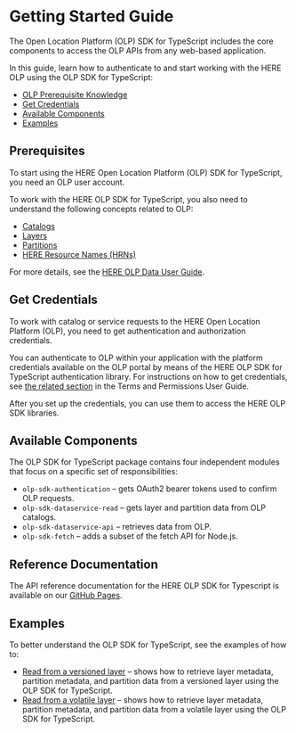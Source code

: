 # Getting Started Guide

The Open Location Platform (OLP) SDK for TypeScript includes the core components to access the OLP APIs from any web-based application.

In this guide, learn how to authenticate to and start working with the HERE OLP using the OLP SDK for TypeScript:

- [OLP Prerequisite Knowledge](#prerequisite)
- [Get Credentials](#credentials)
- [Available Components](#components)
- [Examples](#examples)

## <a name="prerequisite"></a>Prerequisites

To start using the HERE Open Location Platform (OLP) SDK for TypeScript, you need an OLP user account.

To work with the HERE OLP SDK for TypeScript, you also need to understand the following concepts related to OLP:

- [Catalogs](https://developer.here.com/olp/documentation/data-user-guide/portal/layers/catalogs.html)
- [Layers](https://developer.here.com/olp/documentation/data-user-guide/portal/layers/layers.html)
- [Partitions](https://developer.here.com/olp/documentation/data-user-guide/portal/layers/partitions.html)
- [HERE Resource Names (HRNs)](https://developer.here.com/olp/documentation/data-user-guide/shared_content/topics/olp/concepts/hrn.html)

For more details, see the [HERE OLP Data User Guide](https://developer.here.com/olp/documentation/data-user-guide/index.html).

## <a name="credentials"></a> Get Credentials

To work with catalog or service requests to the HERE Open Location Platform (OLP), you need to get authentication and authorization credentials.

You can authenticate to OLP within your application with the platform credentials available on the OLP portal by means of the HERE OLP SDK for TypeScript authentication library. For instructions on how to get credentials, see [the related section](https://developer.here.com/olp/documentation/access-control/user-guide/topics/get-credentials.html) in the Terms and Permissions User Guide.

After you set up the credentials, you can use them to access the HERE OLP SDK libraries.

## <a name="components"></a> Available Components

The OLP SDK for TypeScript package contains four independent modules that focus on a specific set of responsibilities:

- `olp-sdk-authentication` &ndash; gets OAuth2 bearer tokens used to confirm OLP requests.
- `olp-sdk-dataservice-read` &ndash; gets layer and partition data from OLP catalogs.
- `olp-sdk-dataservice-api` &ndash; retrieves data from OLP.
- `olp-sdk-fetch` &ndash; adds a subset of the fetch API for Node.js.

## Reference Documentation

The API reference documentation for the HERE OLP SDK for Typescript is available on our [GitHub Pages](https://heremaps.github.io/here-olp-sdk-typescript/).

## <a name="examples"></a> Examples

To better understand the OLP SDK for TypeScript, see the examples of how to:

- [Read from a versioned layer](./examples/nodejs-read-versioned-layer.md) &ndash; shows how to retrieve layer metadata, partition metadata, and partition data from a versioned layer using the OLP SDK for TypeScript.
- [Read from a volatile layer](./examples/nodejs-read-volatile-layer.md) &ndash; shows how to retrieve layer metadata, partition metadata, and partition data from a volatile layer using the OLP SDK for TypeScript.
